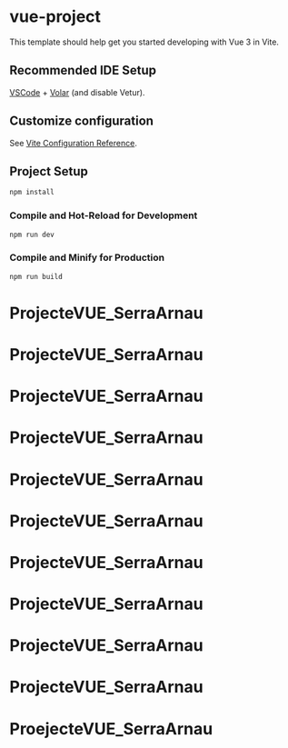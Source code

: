 # vue-project

This template should help get you started developing with Vue 3 in Vite.

## Recommended IDE Setup

[VSCode](https://code.visualstudio.com/) + [Volar](https://marketplace.visualstudio.com/items?itemName=Vue.volar) (and disable Vetur).

## Customize configuration

See [Vite Configuration Reference](https://vite.dev/config/).

## Project Setup

```sh
npm install
```

### Compile and Hot-Reload for Development

```sh
npm run dev
```

### Compile and Minify for Production

```sh
npm run build
```
# ProjecteVUE_SerraArnau
# ProjecteVUE_SerraArnau
# ProjecteVUE_SerraArnau
# ProjecteVUE_SerraArnau
# ProjecteVUE_SerraArnau
# ProjecteVUE_SerraArnau
# ProjecteVUE_SerraArnau
# ProjecteVUE_SerraArnau
# ProjecteVUE_SerraArnau
# ProjecteVUE_SerraArnau
# ProejecteVUE_SerraArnau
